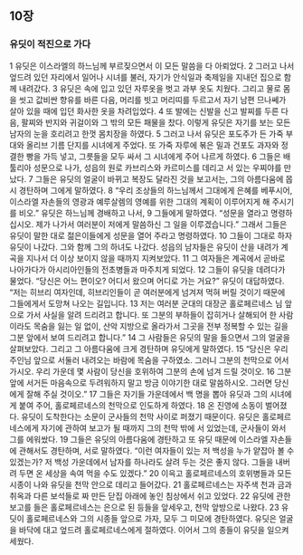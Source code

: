 ## 10장
### 유딧이 적진으로 가다
1 유딧은 이스라엘의 하느님께 부르짖으면서 이 모든 말씀을 다 아뢰었다.
2 그러고 나서 엎드려 있던 자리에서 일어나 시녀를 불러, 자기가 안식일과 축제일을 지내던 집으로 함께 내려갔다.
3 유딧은 속에 입고 있던 자루옷을 벗고 과부 옷도 치웠다. 그리고 물로 몸을 씻고 값비싼 향유를 바른 다음, 머리를 빗고 머리띠를 두르고서 자기 남편 므나쎄가 살아 있을 때에 입던 화사한 옷을 차려입었다.
4 또 발에는 신발을 신고 발찌를 두른 다음, 팔찌와 반지와 귀걸이와 그 밖의 모든 패물을 찼다. 이렇게 유딧은 자기를 보는 모든 남자의 눈을 호리려고 한껏 몸치장을 하였다.
5 그러고 나서 유딧은 포도주가 든 가죽 부대와 올리브 기름 단지를 시녀에게 주었다. 또 가죽 자루에 볶은 밀과 건포도 과자와 정결한 빵을 가득 넣고, 그릇들을 모두 싸서 그 시녀에게 주어 나르게 하였다.
6 그들은 배툴리아 성문으로 나가, 성읍의 원로 카브리스와 카르미스를 데리고 서 있는 우찌야를 만났다.
7 그들은 유딧의 얼굴이 바뀌고 복장도 달라진 것을 보고서는, 그의 아름다움에 몹시 경탄하며 그에게 말하였다.
8 “우리 조상들의 하느님께서 그대에게 은혜를 베푸시어, 이스라엘 자손들의 영광과 예루살렘의 영예를 위한 그대의 계획이 이루어지게 해 주시기를 비오.” 유딧은 하느님께 경배하고 나서,
9 그들에게 말하였다. “성문을 열라고 명령하십시오. 제가 나가서 여러분이 저에게 말씀하신 그 일을 이루겠습니다.” 그래서 그들은 유딧이 말한 대로 젊은이들에게 성문을 열어 주라고 명령하였다.
10 그들이 그대로 하자 유딧이 나갔다. 그와 함께 그의 하녀도 나갔다. 성읍의 남자들은 유딧이 산을 내려가 계곡을 지나서 더 이상 보이지 않을 때까지 지켜보았다.
11 그 여자들은 계곡에서 곧바로 나아가다가 아시리아인들의 전초병들과 마주치게 되었다.
12 그들이 유딧을 데려다가 물었다. “당신은 어느 편이오? 어디서 왔으며 어디로 가는 거요?” 유딧이 대답하였다. “저는 히브리 여자인데, 히브리인들이 곧 여러분에게 넘겨져 먹혀 버릴 것이기 때문에 그들에게서 도망쳐 나오는 길입니다.
13 저는 여러분 군대의 대장군 홀로페르네스 님 앞으로 가서 사실을 알려 드리려고 합니다. 또 그분의 부하들이 잡히거나 살해되어 한 사람이라도 목숨을 잃는 일 없이, 산악 지방으로 올라가서 그곳을 전부 정복할 수 있는 길을 그분 앞에서 보여 드리려고 합니다.”
14 그 사람들은 유딧의 말을 들으면서 그의 얼굴을 살펴보았다. 그리고 그 아름다움에 크게 경탄하며 유딧에게 말하였다.
15 “당신은 우리 주인님 앞으로 서둘러 내려오는 바람에 목숨을 구하였소. 그러니 그분의 천막으로 어서 가시오. 우리 가운데 몇 사람이 당신을 호위하여 그분의 손에 넘겨 드릴 것이오.
16 그분 앞에 서거든 마음속으로 두려워하지 말고 방금 이야기한 대로 말씀하시오. 그러면 당신에게 잘해 주실 것이오.”
17 그들은 자기들 가운데에서 백 명을 뽑아 유딧과 그의 시녀에게 붙여 주어, 홀로페르네스의 천막으로 인도하게 하였다.
18 온 진영에 소동이 벌어졌다. 유딧이 도착한다는 소문이 군사들의 천막 사이로 퍼졌기 때문이다. 유딧은 홀로페르네스에게 자기에 관하여 보고가 될 때까지 그의 천막 밖에 서 있었는데, 군사들이 와서 그를 에워쌌다.
19 그들은 유딧의 아름다움에 경탄하고 또 유딧 때문에 이스라엘 자손들에 관해서도 경탄하며, 서로 말하였다. “이런 여자들이 있는 저 백성을 누가 얕잡아 볼 수 있겠는가? 저 백성 가운데에서 남자를 하나라도 살려 두는 것은 좋지 않다. 그들을 내버려 두면 온 세상을 속여 먹을 수도 있겠다.”
20 이윽고 홀로페르네스의 호위병들과 모든 시종이 나와 유딧을 천막 안으로 데리고 들어갔다.
21 홀로페르네스는 자주색 천과 금과 취옥과 다른 보석들로 짜 만든 닫집 아래에 놓인 침상에서 쉬고 있었다.
22 유딧에 관한 보고를 들은 홀로페르네스는 은으로 된 등들을 앞세우고, 천막 앞방으로 나왔다.
23 유딧이 홀로페르네스와 그의 시종들 앞으로 가자, 모두 그 미모에 경탄하였다. 유딧은 얼굴을 바닥에 대고 엎드려 홀로페르네스에게 절하였다. 이어서 그의 종들이 유딧을 일으켜 세웠다.
